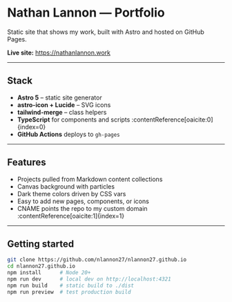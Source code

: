 # Nathan Lannon — Portfolio

Static site that shows my work, built with Astro and hosted on GitHub Pages.

**Live site:** https://nathanlannon.work

---

## Stack

* **Astro 5** – static site generator  
* **astro-icon + Lucide** – SVG icons  
* **tailwind-merge** – class helpers  
* **TypeScript** for components and scripts :contentReference[oaicite:0]{index=0}  
* **GitHub Actions** deploys to `gh-pages`

---

## Features

* Projects pulled from Markdown content collections
* Canvas background with particles
* Dark theme colors driven by CSS vars
* Easy to add new pages, components, or icons
* CNAME points the repo to my custom domain :contentReference[oaicite:1]{index=1}

---

## Getting started

```bash
git clone https://github.com/nlannon27/nlannon27.github.io
cd nlannon27.github.io
npm install      # Node 20+
npm run dev      # local dev on http://localhost:4321
npm run build    # static build to ./dist
npm run preview  # test production build
